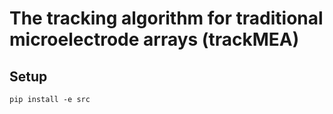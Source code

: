 # The tracking algorithm for traditional microelectrode arrays (trackMEA)

## Setup
`pip install -e src`
